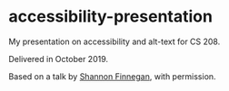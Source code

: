 # accessibility-presentation
My presentation on accessibility and alt-text for CS 208.

Delivered in October 2019.

Based on a talk by [Shannon Finnegan](https://www.eyebeam.org/alt-text-as-poetry/), with permission. 

